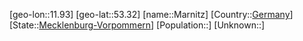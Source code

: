 ﻿---
location: [53.32,11.93]
type: City
tags:
- geo/City


SpocWebEntityId: 32323
isDeleted: false
confidential: public

---
[geo-lon::11.93]
[geo-lat::53.32]
[name::Marnitz]
[Country::[Germany](geo/Continent/Europe/Germany.md)]
[State::[Mecklenburg-Vorpommern](geo/Continent/Europe/Germany/Mecklenburg-Vorpommern.md)]
[Population::]
[Unknown::]

